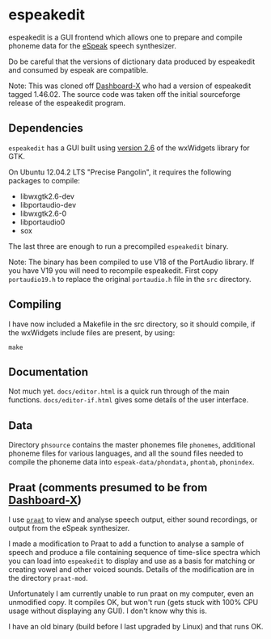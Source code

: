 # espeakedit

espeakedit is a GUI frontend which allows one to prepare and compile phoneme
data for the [eSpeak][esp] speech synthesizer.

Do be careful that the versions of dictionary data produced by espeakedit and
consumed by espeak are compatible.

Note: This was cloned off [Dashboard-X][dbx] who had a version of espeakedit
tagged 1.46.02. The source code was taken off the initial sourceforge release
of the espeakedit program. 

## Dependencies 

`espeakedit` has a GUI built using [version 2.6][wxw] of the wxWidgets library
for GTK.

On Ubuntu 12.04.2 LTS "Precise Pangolin", it requires the following packages
to compile:

   * libwxgtk2.6-dev
   * libportaudio-dev
   * libwxgtk2.6-0
   * libportaudio0
   * sox

The last three are enough to run a precompiled `espeakedit` binary.

Note: The binary has been compiled to use V18 of the PortAudio library. If 
you have V19 you will need to recompile espeakedit. First copy `portaudio19.h`
to replace the original `portaudio.h` file in the `src` directory.

## Compiling

I have now included a Makefile in the src directory, so it should compile, if
the wxWidgets include files are present, by using:

    make

## Documentation

Not much yet.  `docs/editor.html` is a quick run through of the main functions. 
`docs/editor-if.html` gives some details of the user interface.

## Data

Directory `phsource` contains the master phonemes file `phonemes`, additional
phoneme files for various languages, and all the sound files needed to compile
the phoneme data into `espeak-data/phondata`, `phontab`, `phonindex`.

## Praat (comments presumed to be from [Dashboard-X][dbx])

I use [`praat`][pra] to view and analyse speech output, either sound recordings,
or output from the eSpeak synthesizer.

I made a modification to Praat to add a function to analyse a sample of speech
and produce a file containing sequence of time-slice spectra which you can load
into `espeakedit` to display and use as a basis for matching or creating vowel
and other voiced sounds.  Details of the modification are in the directory `praat-mod`.

Unfortunately I am currently unable to run praat on my computer, even an unmodified
copy.  It compiles OK, but won't run (gets stuck with 100% CPU usage without 
displaying any GUI).  I don't know why this is.

I have an old binary (build before I last upgraded by Linux) and that runs OK.

[dbx]: https://github.com/Dashboard-X/espeakedit-1.46.02
[esp]: http://espeak.sourceforge.net/
[wxw]: http://www.wxwidgets.org/
[pra]: http://www.praat.org/
